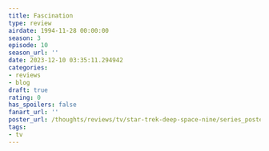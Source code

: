 ```yaml
---
title: Fascination
type: review
airdate: 1994-11-28 00:00:00
season: 3
episode: 10
season_url: ''
date: 2023-12-10 03:35:11.294942
categories:
- reviews
- blog
draft: true
rating: 0
has_spoilers: false
fanart_url: ''
poster_url: /thoughts/reviews/tv/star-trek-deep-space-nine/series_poster.jpg
tags:
- tv
---
```



